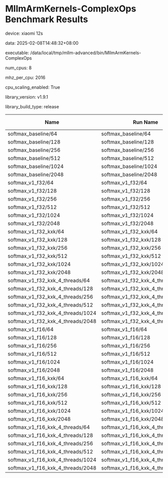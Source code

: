 # MllmArmKernels-ComplexOps Benchmark Results

device: xiaomi 12s

data: 2025-02-08T14:48:32+08:00

executable: /data/local/tmp/mllm-advanced/bin/MllmArmKernels-ComplexOps

num_cpus: 8

mhz_per_cpu: 2016

cpu_scaling_enabled: True

library_version: v1.9.1

library_build_type: release

| Name | Run Name | Run Type | Iterations | Real Time | CPU Time | Time Unit |
| --- | --- | --- | --- | --- | --- | --- |
| softmax_baseline/64 | softmax_baseline/64 | iteration | 2600354 | 269.82978817532575 | 269.1615306992817 | ns |
| softmax_baseline/128 | softmax_baseline/128 | iteration | 1300598 | 538.9950907283471 | 537.7378605841313 | ns |
| softmax_baseline/256 | softmax_baseline/256 | iteration | 656567 | 1069.1452966694017 | 1066.7030645768064 | ns |
| softmax_baseline/512 | softmax_baseline/512 | iteration | 331112 | 2123.549143496579 | 2118.783016018749 | ns |
| softmax_baseline/1024 | softmax_baseline/1024 | iteration | 164668 | 4260.0632424004325 | 4250.313576408289 | ns |
| softmax_baseline/2048 | softmax_baseline/2048 | iteration | 82403 | 8514.333385991631 | 8494.947708214508 | ns |
| softmax_v1_f32/64 | softmax_v1_f32/64 | iteration | 8554429 | 82.02644805414764 | 81.82449933245107 | ns |
| softmax_v1_f32/128 | softmax_v1_f32/128 | iteration | 4365984 | 160.7177905348828 | 160.3316013068303 | ns |
| softmax_v1_f32/256 | softmax_v1_f32/256 | iteration | 2231520 | 314.4363666896462 | 313.6928062486559 | ns |
| softmax_v1_f32/512 | softmax_v1_f32/512 | iteration | 1146780 | 612.0746786635845 | 610.6153874326375 | ns |
| softmax_v1_f32/1024 | softmax_v1_f32/1024 | iteration | 582639 | 1204.1823393271738 | 1201.3176821325046 | ns |
| softmax_v1_f32/2048 | softmax_v1_f32/2048 | iteration | 293788 | 2388.1766988411496 | 2382.678809209364 | ns |
| softmax_v1_f32_kxk/64 | softmax_v1_f32_kxk/64 | iteration | 133203 | 5264.920287109638 | 5252.402596037625 | ns |
| softmax_v1_f32_kxk/128 | softmax_v1_f32_kxk/128 | iteration | 34060 | 20591.280387660638 | 20549.85543159128 | ns |
| softmax_v1_f32_kxk/256 | softmax_v1_f32_kxk/256 | iteration | 8649 | 81195.42351718215 | 81004.84310324892 | ns |
| softmax_v1_f32_kxk/512 | softmax_v1_f32_kxk/512 | iteration | 2090 | 331460.152153632 | 330651.06698564603 | ns |
| softmax_v1_f32_kxk/1024 | softmax_v1_f32_kxk/1024 | iteration | 529 | 1326926.0982892145 | 1320513.1776937584 | ns |
| softmax_v1_f32_kxk/2048 | softmax_v1_f32_kxk/2048 | iteration | 118 | 5572659.33901486 | 5539271.322033896 | ns |
| softmax_v1_f32_kxk_4_threads/64 | softmax_v1_f32_kxk_4_threads/64 | iteration | 102727 | 6804.6182601285445 | 6784.62653440673 | ns |
| softmax_v1_f32_kxk_4_threads/128 | softmax_v1_f32_kxk_4_threads/128 | iteration | 48255 | 14580.097482157089 | 14538.944461713785 | ns |
| softmax_v1_f32_kxk_4_threads/256 | softmax_v1_f32_kxk_4_threads/256 | iteration | 16817 | 41880.49729400406 | 41751.368496164694 | ns |
| softmax_v1_f32_kxk_4_threads/512 | softmax_v1_f32_kxk_4_threads/512 | iteration | 4619 | 153059.36306638495 | 152594.12080536882 | ns |
| softmax_v1_f32_kxk_4_threads/1024 | softmax_v1_f32_kxk_4_threads/1024 | iteration | 1164 | 593214.847939669 | 590451.664089347 | ns |
| softmax_v1_f32_kxk_4_threads/2048 | softmax_v1_f32_kxk_4_threads/2048 | iteration | 277 | 2557565.0577573776 | 2539043.3393501816 | ns |
| softmax_v1_f16/64 | softmax_v1_f16/64 | iteration | 6766983 | 98.23885725812862 | 97.98189074806322 | ns |
| softmax_v1_f16/128 | softmax_v1_f16/128 | iteration | 3730486 | 188.04570637587207 | 187.62715501411833 | ns |
| softmax_v1_f16/256 | softmax_v1_f16/256 | iteration | 1877455 | 373.78780903140836 | 372.8948139902157 | ns |
| softmax_v1_f16/512 | softmax_v1_f16/512 | iteration | 953266 | 736.0181670079282 | 734.2590210917008 | ns |
| softmax_v1_f16/1024 | softmax_v1_f16/1024 | iteration | 483018 | 1459.1488433327809 | 1455.310120947869 | ns |
| softmax_v1_f16/2048 | softmax_v1_f16/2048 | iteration | 243298 | 2884.270265281409 | 2877.099519930284 | ns |
| softmax_v1_f16_kxk/64 | softmax_v1_f16_kxk/64 | iteration | 112233 | 6253.314345991737 | 6237.917314871765 | ns |
| softmax_v1_f16_kxk/128 | softmax_v1_f16_kxk/128 | iteration | 29112 | 24098.11136294868 | 24043.856382247963 | ns |
| softmax_v1_f16_kxk/256 | softmax_v1_f16_kxk/256 | iteration | 7335 | 95614.36318933021 | 95413.01022494915 | ns |
| softmax_v1_f16_kxk/512 | softmax_v1_f16_kxk/512 | iteration | 1855 | 378301.74609396176 | 377284.20161725144 | ns |
| softmax_v1_f16_kxk/1024 | softmax_v1_f16_kxk/1024 | iteration | 464 | 1507492.5905255128 | 1502115.2392241398 | ns |
| softmax_v1_f16_kxk/2048 | softmax_v1_f16_kxk/2048 | iteration | 110 | 6189199.327358934 | 6158168.118181836 | ns |
| softmax_v1_f16_kxk_4_threads/64 | softmax_v1_f16_kxk_4_threads/64 | iteration | 98244 | 7148.256717907271 | 7124.596453727513 | ns |
| softmax_v1_f16_kxk_4_threads/128 | softmax_v1_f16_kxk_4_threads/128 | iteration | 45438 | 15492.700911085421 | 15445.53169153574 | ns |
| softmax_v1_f16_kxk_4_threads/256 | softmax_v1_f16_kxk_4_threads/256 | iteration | 14830 | 47360.74470661817 | 47213.93108563708 | ns |
| softmax_v1_f16_kxk_4_threads/512 | softmax_v1_f16_kxk_4_threads/512 | iteration | 4152 | 169429.15317836517 | 168970.02649325528 | ns |
| softmax_v1_f16_kxk_4_threads/1024 | softmax_v1_f16_kxk_4_threads/1024 | iteration | 1062 | 653900.0706274059 | 651757.2542372909 | ns |
| softmax_v1_f16_kxk_4_threads/2048 | softmax_v1_f16_kxk_4_threads/2048 | iteration | 266 | 2647116.812010807 | 2633459.199248119 | ns |
